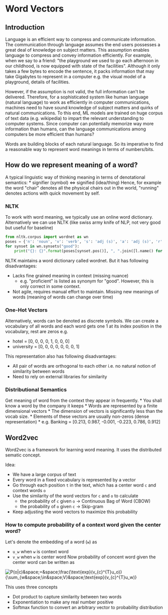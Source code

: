 # Word Vectors
## Introduction
Language is an efficient way to compress and communicate information. The communication through language assumes the end users possesses a great deal of knowledge on subject matters. This assumption enables language to compress and convey information efficiently. For example, when we say to a friend: "the playground we used to go each afternoon in our childhood, is now equipped with state of the facilities". Although it only takes a few bytes to encode the sentence, it packs information that may take Gigabytes to represent in a computer e.g. the visual model of a playground, details of facilities. 

However, if the assumption is not valid, the full information can't be delivered. Therefore, for a sophisticated system like human language (natural language) to work as efficiently in computer communications, machines need to have sound knowledge of subject matters and quirks of natural communications. To this end, ML models are trained on huge corpus of text data (e.g. wikipedia) to impart the relevant understanding to computer systems. Since computer can potentially memorize way more information than humans, can the language communications among computers be more efficient than humans?

Words are building blocks of each natural language. So its imperative to find a reasonable way to represent word meanings in terms of numbers/bits.

## How do we represent meaning of a word?
A typical linguistic way of thinking meaning in terms of denotational semantics:
    * signifier (symbol) <=> signified (idea/thing)
Hence, for example the word "chair" denotes all the physical chairs out in the world, "running" denotes actions with quick movement by self. 

### NLTK
To work with word meaning, we typically use an online word dictionary. Alternatively we can use NLTK (like swiss army knife of NLP, not very good but useful for baseline)

```python
from nltk.corpus import wordnet as wn
poses = {'n': 'noun', 'v': 'verb', 's': 'adj (s)', 'a': 'adj (s)', 'r': 'adv'}
for synset in wn.synsets("good"):
    print("{}: {}".format(poses[synset.pos()], ", ".join([l.name() for l in synset.lemmas()])))
```
NLTK maintains a word dictionary called wordnet. But it has following disadvantages:
* Lacks fine grained meaning in context (missing nuance) 
    * e.g. "proficient" is listed as synonym for "good". However, this is only correct in some context.
* Not agile, requires manual effort to maintain. Missing new meanings of words (meaning of words can change over time)

### One-Hot Vectors
Alternatively, words can be denoted as discrete symbols. We can create a vocabulary of all words and each word gets one 1 at its index position in the vocabulary, rest are zeros e.g. 
* hotel = [0, 0, 0, 0, 1, 0, 0, 0]
* university = [0, 0, 0, 0, 0, 0, 0, 1]

This representation also has following disadvantages:
* All pair of words are orthogonal to each other i.e. no natural notion of similarity between words
* Need to rely on external libraries for similarity

### Distributional Semantics
Get meaning of word from the context they appear in frequently. 
    * You shall know a word by the company it keeps
    * Words are represented by a finite dimensional vectors
    * The dimension of vectors is significantly less than the vocab size.
    * Elements of these vectors are usually non-zeros (dense representation)
    * e.g. Banking = [0.213, 0.987, -0.001, -0.223, 0.786, 0.912]

## Word2vec
Word2vec is a framework for learning word meaning. It uses the distributed sematic concept. 

Idea:
* We have a large corpus of text
* Every word in a fixed vocabulary is represented by a vector
* Go through each position `t` in the text, which has a center word `c` and context words `o`
* Use the similarity of the word vectors for `c` and `o` to calculate 
    * the probability of `c` given `o` -> Continuous Bag of Word (CBOW)
    * the probability of `o` given `c` -> Skip-gram 
* Keep adjusting the word vectors to maximize this probability

### How to compute probability of a context word given the center word?
Let's denote the embedding of a word (`w`) as
* `u_w` when `w` is context word
* `v_w` when `w` is center word
Now probability of concent word given the center word can be written as

<img src="https://www.codecogs.com/eqnedit.php?latex=P(o|c)&space;=&space;\frac{\text{exp}(v_{c}^{T}u_o)}{\sum_{w&space;\in&space;V}&space;\text{exp}(v_{c}^{T}u_w)}" title="P(o|c)&space;=&space;\frac{\text{exp}(v_{c}^{T}u_o)}{\sum_{w&space;\in&space;V}&space;\text{exp}(v_{c}^{T}u_w)}" />

This uses three concepts
* Dot product to capture similarity between two words 
* Exponentiation to make any real number positive
* Softmax function to convert an arbitrary vector to probability distribution 
